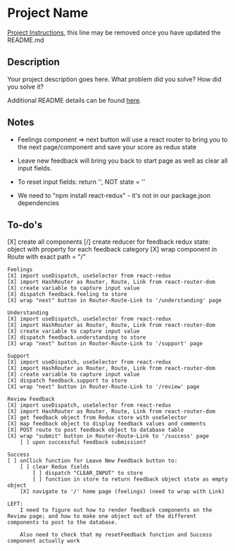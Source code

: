 # Project Name

[Project Instructions](./INSTRUCTIONS.md), this line may be removed once you have updated the README.md

## Description

Your project description goes here. What problem did you solve? How did you solve it?

Additional README details can be found [here](https://github.com/PrimeAcademy/readme-template/blob/master/README.md).

## Notes
- Feelings component => next button will use a react router to bring you to the next page/component and save your score as redux state

- Leave new feedback will bring you back to start page as well as clear all input fields.
- To reset input fields: return '', NOT state = ''
- We need to "npm install react-redux" - it's not in our package.json dependencies

## To-do's

[X] create all components
[/] create reducer for feedback redux state: object with property for each feedback category
[X] wrap <Feelings /> component in Route with exact path = "/"

    Feelings
    [X] import useDispatch, useSelector from react-redux
    [X] import HashRouter as Router, Route, Link from react-router-dom
    [X] create variable to capture input value
    [X] dispatch feedback.feeling to store
    [X] wrap "next" button in Router-Route-Link to '/understanding' page

    Understanding
    [X] import useDispatch, useSelector from react-redux
    [X] import HashRouter as Router, Route, Link from react-router-dom
    [X] create variable to capture input value
    [X] dispatch feedback.understanding to store
    [X] wrap "next" button in Router-Route-Link to '/support' page

    Support
    [X] import useDispatch, useSelector from react-redux
    [X] import HashRouter as Router, Route, Link from react-router-dom
    [X] create variable to capture input value
    [X] dispatch feedback.support to store
    [X] wrap "next" button in Router-Route-Link to '/review' page

    Review Feedback
    [X] import useDispatch, useSelector from react-redux
    [X] import HashRouter as Router, Route, Link from react-router-dom
    [X] get feedback object from Redux store with useSelector
    [X] map feedback object to display feedback values and comments
    [X] POST route to post feedback object to database table
    [X] wrap "submit" button in Router-Route-Link to '/success' page 
        [ ] upon successful feedback submission?

    Success
    [ ] onClick function for Leave New Feedback button to:
        [ ] clear Redux fields 
            [ ] dispatch "CLEAR_INPUT" to store
            [ ] function in store to return feedback object state as empty object
        [X] navigate to '/' home page (feelings) (need to wrap with Link)

    LEFT:
        I need to figure out how to render feedback components on the Review page; and how to make one object out of the different components to post to the database.

        Also need to check that my resetFeedback function and Success component actually work